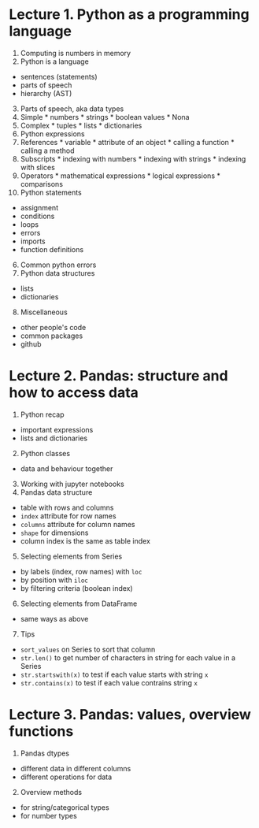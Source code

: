 
# Lecture 1. Python as a programming language
1. Computing is numbers in memory
2. Python is a language
  * sentences (statements)
  * parts of speech
  * hierarchy (AST)
3. Parts of speech, aka data types
  1. Simple
    * numbers
    * strings
    * boolean values
    * Nona
  2. Complex
    * tuples
    * lists
    * dictionaries
4. Python expressions
  1. References
    * variable
    * attribute of an object
    * calling a function
    * calling a method
  2. Subscripts
    * indexing with numbers
    * indexing with strings
    * indexing with slices
  3. Operators
    * mathematical expressions
    * logical expressions
    * comparisons
5. Python statements
  * assignment
  * conditions
  * loops
  * errors
  * imports
  * function definitions
6. Common python errors
7. Python data structures
  * lists
  * dictionaries
8. Miscellaneous
  * other people's code
  * common packages
  * github

# Lecture 2. Pandas: structure and how to access data
1. Python recap
  * important expressions
  * lists and dictionaries
2. Python classes
  * data and behaviour together
3. Working with jupyter notebooks
4. Pandas data structure
  * table with rows and columns
  * `index` attribute for row names
  * `columns` attribute for column names
  * `shape` for dimensions
  * column index is the same as table index
5. Selecting elements from Series
  * by labels (index, row names) with `loc`
  * by position with `iloc`
  * by filtering criteria (boolean index)
6. Selecting elements from DataFrame
  * same ways as above
7. Tips
  * `sort_values` on Series to sort that column
  * `str.len()` to get number of characters in string for each value in a Series
  * `str.startswith(x)` to test if each value starts with string `x`
  * `str.contains(x)` to test if each value contrains string `x`

# Lecture 3. Pandas: values, overview functions
1. Pandas dtypes
  * different data in different columns
  * different operations for data
2. Overview methods
  * for string/categorical types
  * for number types












